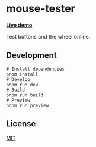 # mouse-tester

**[Live demo](https://mouse-tester.cyrusyip.org/)**

Test buttons and the wheel online.

## Development

```shell
# Install dependencies
pnpm install
# Develop
pnpm run dev
# Build
pnpm run build
# Preview
pnpm run preview
```

## License

[MIT](LICENSE)